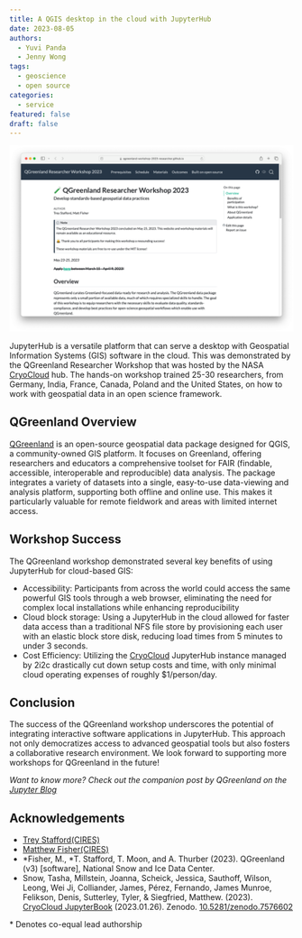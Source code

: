 ```yaml
---
title: A QGIS desktop in the cloud with JupyterHub
date: 2023-08-05
authors:
  - Yuvi Panda
  - Jenny Wong
tags:
  - geoscience
  - open source
categories:
  - service
featured: false
draft: false
---
```


![QGreenland Researcher Workshop](featured.png "The [QGreenland Researcher Workshop](https://qgreenland-workshop-2023-researcher.github.io/)")

JupyterHub is a versatile platform that can serve a desktop with Geospatial Information Systems (GIS) software in the cloud. This was demonstrated by the QGreenland Researcher Workshop that was hosted by the NASA [CryoCloud](../../collaborators/cryocloud/) hub. The hands-on workshop trained 25-30 researchers, from Germany, India, France, Canada, Poland and the United States, on how to work with geospatial data in an open science framework.

## QGreenland Overview

[QGreenland](https://qgreenland.org/) is an open-source geospatial data package designed for QGIS, a community-owned GIS platform. It focuses on Greenland, offering researchers and educators a comprehensive toolset for FAIR (findable, accessible, interoperable and reproducible) data analysis. The package integrates a variety of datasets into a single, easy-to-use data-viewing and analysis platform, supporting both offline and online use. This makes it particularly valuable for remote fieldwork and areas with limited internet access.

## Workshop Success

The QGreenland workshop demonstrated several key benefits of using JupyterHub for cloud-based GIS:

- Accessibility: Participants from across the world could access the same powerful GIS tools through a web browser, eliminating the need for complex local installations while enhancing reproducibility
- Cloud block storage: Using a JupyterHub in the cloud allowed for faster data access than a traditional NFS file store by provisioning each user with an elastic block store disk, reducing load times from 5 minutes to under 3 seconds.
- Cost Efficiency: Utilizing the [CryoCloud](../../collaborators/cryocloud/) JupyterHub instance managed by 2i2c drastically cut down setup costs and time, with only minimal cloud operating expenses of roughly $1/person/day.

## Conclusion

The success of the QGreenland workshop underscores the potential of integrating interactive software applications in JupyterHub. This approach not only democratizes access to advanced geospatial tools but also fosters a collaborative research environment. We look forward to supporting more workshops for QGreenland in the future!

*Want to know more? Check out the companion post by QGreenland on the [Jupyter Blog](https://blog.jupyter.org/desktop-gis-software-in-the-cloud-with-jupyterhub-ddced297019a)*

## Acknowledgements

- [Trey Stafford](https://cires.colorado.edu/people/trey-stafford)[(CIRES)](https://cires.colorado.edu/)
- [Matthew Fisher](https://cires.colorado.edu/people/matthew-fisher)[(CIRES)](https://cires.colorado.edu/)
- *Fisher, M., *T. Stafford, T. Moon, and A. Thurber (2023). QGreenland (v3) [software], National Snow and Ice Data Center.
- Snow, Tasha, Millstein, Joanna, Scheick, Jessica, Sauthoff, Wilson, Leong, Wei Ji, Colliander, James, Pérez, Fernando, James Munroe, Felikson, Denis, Sutterley, Tyler, & Siegfried, Matthew. (2023). [CryoCloud JupyterBook](https://book.cryointhecloud.com) (2023.01.26). Zenodo. [10.5281/zenodo.7576602](https://doi.org/10.5281/zenodo.7576602)

\* Denotes co-equal lead authorship